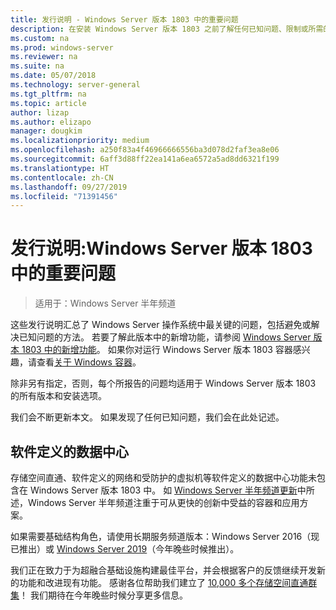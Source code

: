```yaml
---
title: 发行说明 - Windows Server 版本 1803 中的重要问题
description: 在安装 Windows Server 版本 1803 之前了解任何已知问题、限制或所需的其他信息
ms.custom: na
ms.prod: windows-server
ms.reviewer: na
ms.suite: na
ms.date: 05/07/2018
ms.technology: server-general
ms.tgt_pltfrm: na
ms.topic: article
author: lizap
ms.author: elizapo
manager: dougkim
ms.localizationpriority: medium
ms.openlocfilehash: a250f83a4f46966666556ba3d078d2faf3ea8e06
ms.sourcegitcommit: 6aff3d88ff22ea141a6ea6572a5ad8dd6321f199
ms.translationtype: HT
ms.contentlocale: zh-CN
ms.lasthandoff: 09/27/2019
ms.locfileid: "71391456"
---
```

# <a name="release-notes-important-issues-in-windows-server-version-1803"></a>发行说明:Windows Server 版本 1803 中的重要问题

>适用于：Windows Server 半年频道

这些发行说明汇总了 Windows Server 操作系统中最关键的问题，包括避免或解决已知问题的方法。 若要了解此版本中的新增功能，请参阅 [Windows Server 版本 1803 中的新增功能](whats-new-in-windows-server-1803.md)。 如果你对运行 Windows Server 版本 1803 容器感兴趣，请查看[关于 Windows 容器](https://docs.microsoft.com/virtualization/windowscontainers/about/)。 

除非另有指定，否则，每个所报告的问题均适用于 Windows Server 版本 1803 的所有版本和安装选项。  

我们会不断更新本文。 如果发现了任何已知问题，我们会在此处记述。 


## <a name="software-defined-datacenter"></a>软件定义的数据中心

存储空间直通、软件定义的网络和受防护的虚拟机等软件定义的数据中心功能未包含在 Windows Server 版本 1803 中。 如 [Windows Server 半年频道更新](https://cloudblogs.microsoft.com/windowsserver/2018/03/29/windows-server-semi-annual-channel-update/)中所述，Windows Server 半年频道注重于可从更快的创新中受益的容器和应用方案。 

如果需要基础结构角色，请使用长期服务频道版本：Windows Server 2016（现已推出）或 [Windows Server 2019](https://cloudblogs.microsoft.com/windowsserver/2018/03/20/introducing-windows-server-2019-now-available-in-preview)（今年晚些时候推出）。

我们正在致力于为超融合基础设施构建最佳平台，并会根据客户的反馈继续开发新的功能和改进现有功能。 感谢各位帮助我们建立了 [10,000 多个存储空间直通群集](https://blogs.technet.microsoft.com/filecab/2018/03/27/storage-spaces-direct-momentum)！ 我们期待在今年晚些时候分享更多信息。